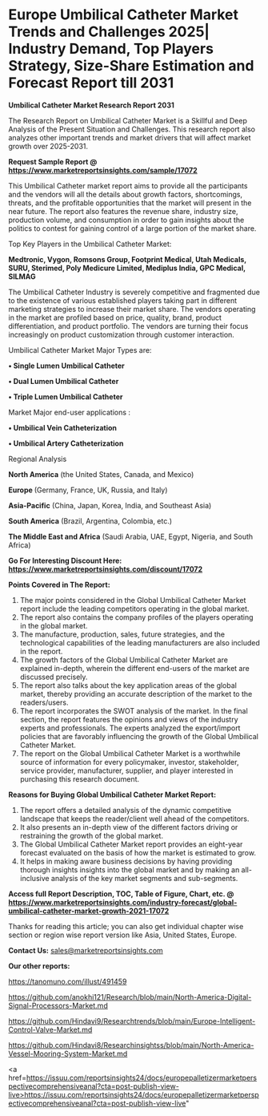  # Europe Umbilical Catheter Market Trends and Challenges 2025| Industry Demand, Top Players Strategy, Size-Share Estimation and Forecast Report till 2031

<strong>Umbilical Catheter Market Research Report 2031</strong>

The Research Report on Umbilical Catheter Market is a Skillful and Deep Analysis of the Present Situation and Challenges. This research report also analyzes other important trends and market drivers that will affect market growth over 2025-2031.

<strong>Request Sample Report @ <a href=https://www.marketreportsinsights.com/sample/17072>https://www.marketreportsinsights.com/sample/17072</a></strong>

This Umbilical Catheter market report aims to provide all the participants and the vendors will all the details about growth factors, shortcomings, threats, and the profitable opportunities that the market will present in the near future. The report also features the revenue share, industry size, production volume, and consumption in order to gain insights about the politics to contest for gaining control of a large portion of the market share.

Top Key Players in the Umbilical Catheter Market:

<strong>Medtronic, Vygon, Romsons Group, Footprint Medical, Utah Medicals, SURU, Sterimed, Poly Medicure Limited, Mediplus India, GPC Medical, SILMAG</strong>

The Umbilical Catheter Industry is severely competitive and fragmented due to the existence of various established players taking part in different marketing strategies to increase their market share. The vendors operating in the market are profiled based on price, quality, brand, product differentiation, and product portfolio. The vendors are turning their focus increasingly on product customization through customer interaction.

Umbilical Catheter Market Major Types are:

<strong>• Single Lumen Umbilical Catheter

• Dual Lumen Umbilical Catheter

• Triple Lumen Umbilical Catheter</strong>

Market Major end-user applications :

<strong>• Umbilical Vein Catheterization

• Umbilical Artery Catheterization</strong>

Regional Analysis

</u><strong><b>North America</b></strong> (the United States, Canada, and Mexico)

<strong><b>Europe </b></strong>(Germany, France, UK, Russia, and Italy)

<strong><b>Asia-Pacific</b></strong> (China, Japan, Korea, India, and Southeast Asia)

<strong><b>South America</b></strong> (Brazil, Argentina, Colombia, etc.)

<strong><b>The Middle East and Africa</b></strong> (Saudi Arabia, UAE, Egypt, Nigeria, and South Africa)

<strong>Go For Interesting Discount Here: <a href=https://www.marketreportsinsights.com/discount/17072>https://www.marketreportsinsights.com/discount/17072</a></strong>

<strong>Points Covered in The Report:</strong>
<ol>
  <li>The major points considered in the Global Umbilical Catheter Market report include the leading competitors operating in the global market.</li>
  <li>The report also contains the company profiles of the players operating in the global market.</li>
  <li>The manufacture, production, sales, future strategies, and the technological capabilities of the leading manufacturers are also included in the report.</li>
  <li>The growth factors of the Global Umbilical Catheter Market are explained in-depth, wherein the different end-users of the market are discussed precisely.</li>
  <li>The report also talks about the key application areas of the global market, thereby providing an accurate description of the market to the readers/users.</li>
  <li>The report incorporates the SWOT analysis of the market. In the final section, the report features the opinions and views of the industry experts and professionals. The experts analyzed the export/import policies that are favorably influencing the growth of the Global Umbilical Catheter Market.</li>
  <li>The report on the Global Umbilical Catheter Market is a worthwhile source of information for every policymaker, investor, stakeholder, service provider, manufacturer, supplier, and player interested in purchasing this research document.</li>
</ol>
<strong>Reasons for Buying Global Umbilical Catheter Market Report:</strong>

<ol>
  <li>The report offers a detailed analysis of the dynamic competitive landscape that keeps the reader/client well ahead of the competitors.</li>
  <li>It also presents an in-depth view of the different factors driving or restraining the growth of the global market.</li>
  <li>The Global Umbilical Catheter Market report provides an eight-year forecast evaluated on the basis of how the market is estimated to grow.</li>
  <li>It helps in making aware business decisions by having providing thorough insights insights into the global market and by making an all-inclusive analysis of the key market segments and sub-segments.</li>
</ol>
<strong>Access full Report Description, TOC, Table of Figure, Chart, etc. @ <a href=https://www.marketreportsinsights.com/industry-forecast/global-umbilical-catheter-market-growth-2021-17072>https://www.marketreportsinsights.com/industry-forecast/global-umbilical-catheter-market-growth-2021-17072</a></strong>


Thanks for reading this article; you can also get individual chapter wise section or region wise report version like Asia, United States, Europe.

<strong>Contact Us:</strong>
sales@marketreportsinsights.com

<strong>Our other reports:</strong>

<a href=https://tanomuno.com/illust/491459>https://tanomuno.com/illust/491459</a>

<a href=https://github.com/anokhi121/Research/blob/main/North-America-Digital-Signal-Processors-Market.md>https://github.com/anokhi121/Research/blob/main/North-America-Digital-Signal-Processors-Market.md</a>

<a href=https://github.com/Hindavi9/Researchtrends/blob/main/Europe-Intelligent-Control-Valve-Market.md>https://github.com/Hindavi9/Researchtrends/blob/main/Europe-Intelligent-Control-Valve-Market.md</a>

<a href=https://github.com/Hindavi8/Researchinsightss/blob/main/North-America-Vessel-Mooring-System-Market.md>https://github.com/Hindavi8/Researchinsightss/blob/main/North-America-Vessel-Mooring-System-Market.md</a>

<a href=https://issuu.com/reportsinsights24/docs/europepalletizermarketperspectivecomprehensiveanal?cta=post-publish-view-live>https://issuu.com/reportsinsights24/docs/europepalletizermarketperspectivecomprehensiveanal?cta=post-publish-view-live</a>"
